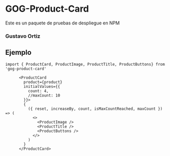 # GOG-Product-Card

Este es un paquete de pruebas de despliegue en NPM

### Gustavo Ortiz

## Ejemplo
```
import { ProductCard, ProductImage, ProductTitle, ProductButtons} from 'gog-product-card'
```

```
      <ProductCard
        product={product}
        initialValues={{
          count: 4,
          //maxCount: 10
        }}>
        {
          ({ reset, increaseBy, count, isMaxCountReached, maxCount }) => (
            <>
              <ProductImage />
              <ProductTitle />
              <ProductButtons />
            </>
          )
        }
      </ProductCard>
```
